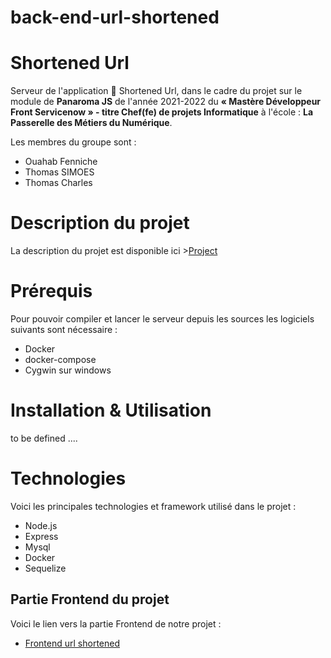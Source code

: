 # back-end-url-shortened

# Shortened Url
Serveur de l'application :notebook_with_decorative_cover: Shortened Url, dans le cadre du projet sur le module de **Panaroma JS** de l'année 2021-2022 du **« Mastère  Développeur Front Servicenow »  - titre Chef(fe) de projets Informatique** à l'école : **La Passerelle des Métiers du Numérique**.

Les membres du groupe sont :
- Ouahab Fenniche
- Thomas SIMOES
- Thomas Charles

# Description du projet

La description du projet est disponible ici >[Project](Project.md)

# Prérequis
Pour pouvoir compiler et lancer le serveur depuis les sources les logiciels suivants sont nécessaire :
- Docker
- docker-compose
- Cygwin sur windows

# Installation & Utilisation
to be defined ....

# Technologies

Voici les principales technologies et framework utilisé dans le projet :
- Node.js
- Express
- Mysql
- Docker
- Sequelize


## Partie Frontend du projet

Voici le lien vers la partie Frontend de notre projet :
- [Frontend url shortened](https://github.com/tcharles2201/front-end-url-shortened)
